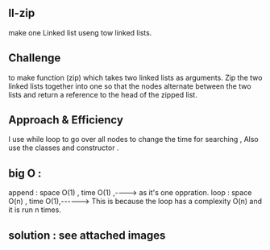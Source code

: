 ## ll-zip
make one Linked list useng tow linked lists.

## Challenge
to make function (zip) which takes two linked lists as arguments. Zip the two linked lists together into one so that the nodes alternate between the two lists and return a reference to the head of the zipped list.



## Approach & Efficiency
I use while loop to go over all nodes to change the time for searching , Also use the classes and constructor .

## big O :
append : space O(1) , time O(1) ,----> as it's one oppration.
loop : space O(n) , time O(1),------> This is because the loop has a complexity O(n) and it is run n times.

## solution : see attached images 
